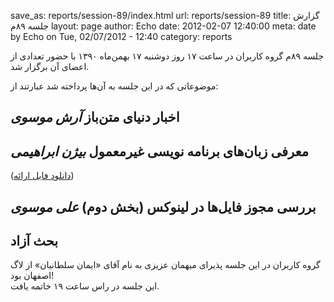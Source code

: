 save_as: reports/session-89/index.html
url: reports/session-89
title: گزارش جلسه ۸۹م
layout: page
author: Echo
date: 2012-02-07 12:40:00
meta: date by Echo on Tue, 02/07/2012 - 12:40
category: reports

جلسه ۸۹م گروه کاربران در ساعت ۱۷ روز دوشنبه ۱۷ بهمن‌ماه ۱۳۹۰ با حضور تعدادی از
اعضای آن برگزار شد.


<!--more-->



موضوعاتی که در این جلسه به آن‌ها پرداخته شد عبارتند از:

## اخبار دنیای متن‌باز *آرش موسوی*
## معرفی زبان‌های برنامه نویسی غیرمعمول *بیژن ابراهیمی*
([دانلود فایل
ارائه](http://wikisend.com/download/963534/funnyprogramminglanguages.zip))  

## بررسی مجوز فایل‌ها در لینوکس (بخش دوم) *علی موسوی*
## بحث آزاد

گروه کاربران در این جلسه پذیرای میهمان عزیزی به نام‌ آقای «ایمان سلطانیان» از
لاگ اصفهان بود!  
این جلسه در راس ساعت ۱۹ خاتمه یافت.
